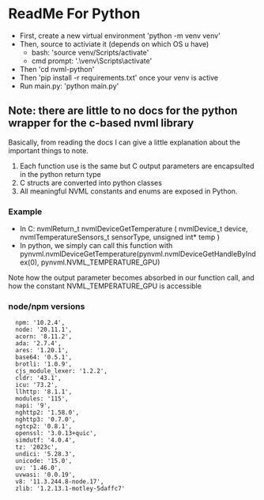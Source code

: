 # ReadMe For Python

- First, create a new virtual environment 'python -m venv venv' 
- Then, source to activiate it (depends on which OS u have)
    - bash: 'source venv/Scripts/activate'
    - cmd prompt: '.\venv\Scripts\activate'
- Then 'cd nvml-python'
- Then 'pip install -r requirements.txt' once your venv is active 
- Run main.py: 'python main.py'

## Note: there are little to no docs for the python wrapper for the c-based nvml library

Basically, from reading the docs I can give a little explanation about the important things to note.

1. Each function use is the same but C output parameters are encapsulted in the python return type
2. C structs are converted into python classes
3. All meaningful NVML constants and enums are exposed in Python.

### Example

- In C: nvmlReturn_t nvmlDeviceGetTemperature ( nvmlDevice_t device, nvmlTemperatureSensors_t sensorType, unsigned int* temp )
- In python, we simply can call this function with pynvml.nvmlDeviceGetTemperature(pynvml.nvmlDeviceGetHandleByIndex(0), pynvml.NVML_TEMPERATURE_GPU)

Note how the output parameter becomes absorbed in our function call, and how the constant NVML_TEMPERATURE_GPU is accessible




### node/npm versions
```
  npm: '10.2.4',
  node: '20.11.1',
  acorn: '8.11.2',
  ada: '2.7.4',
  ares: '1.20.1',
  base64: '0.5.1',
  brotli: '1.0.9',
  cjs_module_lexer: '1.2.2',
  cldr: '43.1',
  icu: '73.2',
  llhttp: '8.1.1',
  modules: '115',
  napi: '9',
  nghttp2: '1.58.0',
  nghttp3: '0.7.0',
  ngtcp2: '0.8.1',
  openssl: '3.0.13+quic',
  simdutf: '4.0.4',
  tz: '2023c',
  undici: '5.28.3',
  unicode: '15.0',
  uv: '1.46.0',
  uvwasi: '0.0.19',
  v8: '11.3.244.8-node.17',
  zlib: '1.2.13.1-motley-5daffc7'
```
